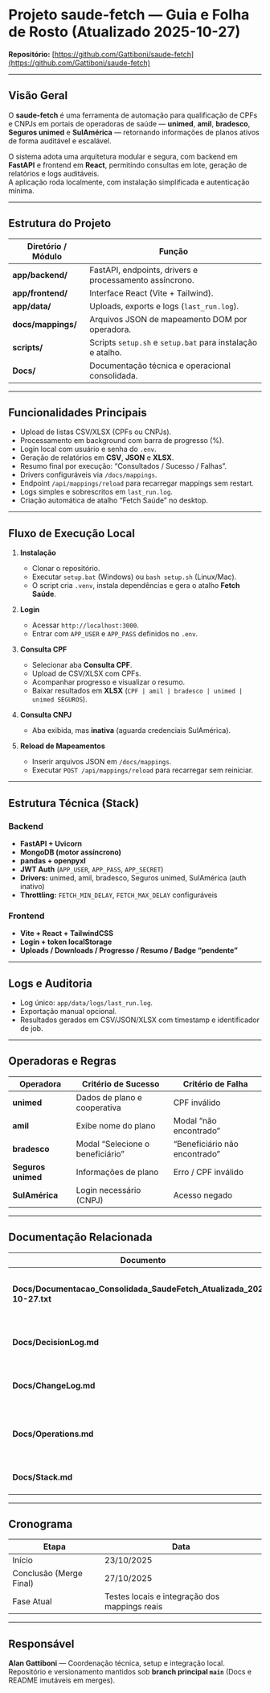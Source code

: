 # Projeto **saude-fetch** — Guia e Folha de Rosto (Atualizado 2025-10-27)

**Repositório:** [https://github.com/Gattiboni/saude-fetch](https://github.com/Gattiboni/saude-fetch)

---

## Visão Geral

O **saude-fetch** é uma ferramenta de automação para qualificação de CPFs e CNPJs em portais de operadoras de saúde — **unimed**, **amil**, **bradesco**, **Seguros unimed** e **SulAmérica** — retornando informações de planos ativos de forma auditável e escalável.

O sistema adota uma arquitetura modular e segura, com backend em **FastAPI** e frontend em **React**, permitindo consultas em lote, geração de relatórios e logs auditáveis.  
A aplicação roda localmente, com instalação simplificada e autenticação mínima.

---

## Estrutura do Projeto

| Diretório / Módulo | Função |
| ------------------- | ------- |
| **app/backend/** | FastAPI, endpoints, drivers e processamento assíncrono. |
| **app/frontend/** | Interface React (Vite + Tailwind). |
| **app/data/** | Uploads, exports e logs (`last_run.log`). |
| **docs/mappings/** | Arquivos JSON de mapeamento DOM por operadora. |
| **scripts/** | Scripts `setup.sh` e `setup.bat` para instalação e atalho. |
| **Docs/** | Documentação técnica e operacional consolidada. |

---

## Funcionalidades Principais

- Upload de listas CSV/XLSX (CPFs ou CNPJs).  
- Processamento em background com barra de progresso (%).  
- Login local com usuário e senha do `.env`.  
- Geração de relatórios em **CSV**, **JSON** e **XLSX**.  
- Resumo final por execução: “Consultados / Sucesso / Falhas”.  
- Drivers configuráveis via `/docs/mappings`.  
- Endpoint `/api/mappings/reload` para recarregar mappings sem restart.  
- Logs simples e sobrescritos em `last_run.log`.  
- Criação automática de atalho “Fetch Saúde” no desktop.

---

## Fluxo de Execução Local

1. **Instalação**
   - Clonar o repositório.  
   - Executar `setup.bat` (Windows) ou `bash setup.sh` (Linux/Mac).  
   - O script cria `.venv`, instala dependências e gera o atalho **Fetch Saúde**.

2. **Login**
   - Acessar `http://localhost:3000`.  
   - Entrar com `APP_USER` e `APP_PASS` definidos no `.env`.

3. **Consulta CPF**
   - Selecionar aba **Consulta CPF**.  
   - Upload de CSV/XLSX com CPFs.  
   - Acompanhar progresso e visualizar o resumo.  
   - Baixar resultados em **XLSX** (`CPF | amil | bradesco | unimed | unimed SEGUROS`).

4. **Consulta CNPJ**
   - Aba exibida, mas **inativa** (aguarda credenciais SulAmérica).

5. **Reload de Mapeamentos**
   - Inserir arquivos JSON em `/docs/mappings`.  
   - Executar `POST /api/mappings/reload` para recarregar sem reiniciar.

---

## Estrutura Técnica (Stack)

### Backend
- **FastAPI + Uvicorn**
- **MongoDB (motor assíncrono)**
- **pandas + openpyxl**
- **JWT Auth** (`APP_USER`, `APP_PASS`, `APP_SECRET`)
- **Drivers:** unimed, amil, bradesco, Seguros unimed, SulAmérica (auth inativo)
- **Throttling:** `FETCH_MIN_DELAY`, `FETCH_MAX_DELAY` configuráveis

### Frontend
- **Vite + React + TailwindCSS**
- **Login + token localStorage**
- **Uploads / Downloads / Progresso / Resumo / Badge “pendente”**

---

## Logs e Auditoria

- Log único: `app/data/logs/last_run.log`.  
- Exportação manual opcional.  
- Resultados gerados em CSV/JSON/XLSX com timestamp e identificador de job.

---

## Operadoras e Regras

| Operadora | Critério de Sucesso | Critério de Falha |
| ---------- | ------------------- | ----------------- |
| **unimed** | Dados de plano e cooperativa | CPF inválido |
| **amil** | Exibe nome do plano | Modal “não encontrado” |
| **bradesco** | Modal “Selecione o beneficiário” | “Beneficiário não encontrado” |
| **Seguros unimed** | Informações de plano | Erro / CPF inválido |
| **SulAmérica** | Login necessário (CNPJ) | Acesso negado |

---

## Documentação Relacionada

| Documento | Conteúdo |
| ---------- | -------- |
| **Docs/Documentacao_Consolidada_SaudeFetch_Atualizada_2025-10-27.txt** | Logs, decisões, stack e operações completas. |
| **Docs/DecisionLog.md** | Decisões técnicas e de arquitetura. |
| **Docs/ChangeLog.md** | Histórico de entregas e merges. |
| **Docs/Operations.md** | Guia operacional e instruções de uso. |
| **Docs/Stack.md** | Arquitetura técnica detalhada. |

---

## Cronograma

| Etapa | Data |
| ----- | ---- |
| Início | 23/10/2025 |
| Conclusão (Merge Final) | 27/10/2025 |
| Fase Atual | Testes locais e integração dos mappings reais |

---

## Responsável

**Alan Gattiboni** — Coordenação técnica, setup e integração local.  
Repositório e versionamento mantidos sob **branch principal `main`** (Docs e README imutáveis em merges).

